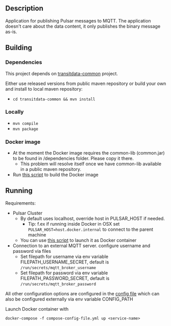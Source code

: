 ## Description

Application for publishing Pulsar messages to MQTT. The application doesn't care about 
the data content, it only publishes the binary message as-is.

## Building

### Dependencies

This project depends on [transitdata-common](https://gitlab.hsl.fi/transitdata/transitdata-common) project.

Either use released versions from public maven repository or build your own and install to local maven repository:
  - ```cd transitdata-common && mvn install```  

### Locally

- ```mvn compile```  
- ```mvn package```  

### Docker image

- At the moment the Docker image requires the common-lib (common.jar) to be found in /dependencies folder. Please copy it there.
   - This problem will resolve itself once we have common-lib available in a public maven repository.
- Run [this script](build-image.sh) to build the Docker image


## Running

Requirements:
- Pulsar Cluster
  - By default uses localhost, override host in PULSAR_HOST if needed.
    - Tip: f.ex if running inside Docker in OSX set `PULSAR_HOST=host.docker.internal` to connect to the parent machine
  - You can use [this script](https://gitlab.hsl.fi/transitdata/transitdata-doc/bin/pulsar/pulsar-up.sh) to launch it as Docker container
- Connection to an external MQTT server. configure username and password via files
  - Set filepath for username via env variable FILEPATH_USERNAME_SECRET, default is `/run/secrets/mqtt_broker_username` 
  - Set filepath for password via env variable FILEPATH_PASSWORD_SECRET, default is `/run/secrets/mqtt_broker_password` 

All other configuration options are configured in the [config file](src/main/resources/environment.conf) 
which can also be configured externally via env variable CONFIG_PATH

Launch Docker container with

```docker-compose -f compose-config-file.yml up <service-name>```   

